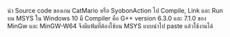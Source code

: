 นำ Source code ของเกม CatMario หรือ SyobonAction
ไป Compile, Link และ Run บน MSYS ใน Windows 10
มี Compiler คือ G++ version 6.3.0 และ 7.1.0
ของ MinGw และ MinGW-W64 
จึงมีแฟ้มที่ต้องใช้บน MSYS แบบนำไป paste แล้วใช้งานได้

